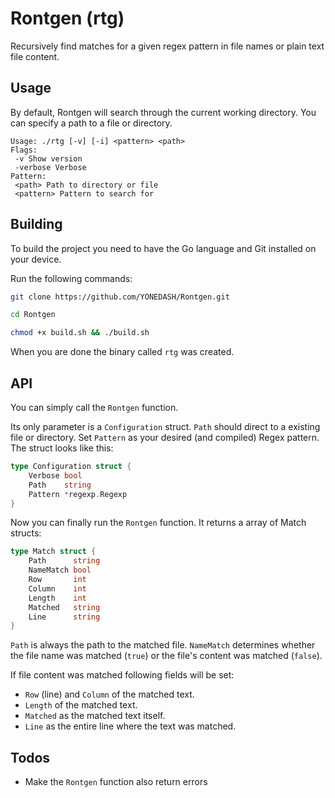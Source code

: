 # Rontgen (rtg)

Recursively find matches for a given regex pattern in file names or plain text file content.

## Usage

By default, Rontgen will search through the current working directory. You can specify a path to a file or directory.

```
Usage: ./rtg [-v] [-i] <pattern> <path>
Flags:
 -v Show version
 -verbose Verbose
Pattern:
 <path> Path to directory or file
 <pattern> Pattern to search for
```

## Building

To build the project you need to have the Go language and Git installed on your device.

Run the following commands:
```zsh
git clone https://github.com/YONEDASH/Rontgen.git

cd Rontgen

chmod +x build.sh && ./build.sh
```

When you are done the binary called ``rtg`` was created.

## API

You can simply call the ``Rontgen`` function. 

Its only parameter is a ``Configuration`` struct. ``Path`` should direct to a existing file or directory. Set ``Pattern`` as your desired (and compiled) Regex pattern. The struct looks like this:

```go
type Configuration struct {
	Verbose bool
	Path    string
	Pattern *regexp.Regexp
}
```

Now you can finally run the ``Rontgen`` function. It returns a array of Match structs:

```go
type Match struct {
	Path      string
	NameMatch bool
	Row       int
	Column    int
	Length    int
	Matched   string
	Line      string
}
```

``Path`` is always the path to the matched file.
``NameMatch`` determines whether the file name was matched (``true``) or the file's content was matched (``false``).

If file content was matched following fields will be set:
- ``Row`` (line) and ``Column`` of the matched text.
- ``Length`` of the matched text.
- ``Matched`` as the matched text itself.
- ``Line`` as the entire line where the text was matched.


## Todos

- Make the ``Rontgen`` function also return errors